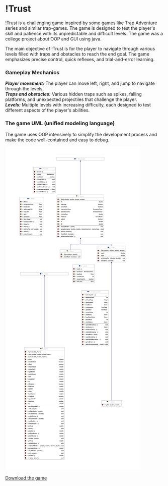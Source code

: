 # !Trust
!Trust is a challenging game inspired by some games like Trap Adventure series and similar trap-games. The game is designed to test the player's skill and patience with its unpredictable and difficult levels. The game was a college project about OOP and GUI using java.


The main objective of !Trust is for the player to navigate through various levels filled with traps and obstacles to reach the end goal. The game emphasizes precise control, quick reflexes, and trial-and-error learning.

### Gameplay Mechanics
<i><b>Player movement:</i></b> The player can move left, right, and jump to navigate through the levels.<br/>
<i><b>Traps and obstacles:</i></b> Various hidden traps such as spikes, falling platforms, and unexpected projectiles that challenge the player.<br/>
<i><b>Levels:</i></b> Multiple levels with increasing difficulty, each designed to test different aspects of the player's abilities.

### The game UML (unified modeling language)
The game uses OOP intensively to simplify the development process and make the code well-contained and easy to debug.

![Game UML](src/UML.png)

[Download the game](https://drive.google.com/drive/folders/10r_UvL6_esxOY1Wb5qX2bg7B_zMmk8rd)

